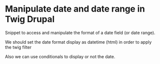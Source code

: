 # Manipulate date and date range in Twig Drupal

Snippet to access and manipulate the format of a date field (or date range).

We should set the date format display as datetime (html) in order to apply the twig filter

Also we can use conditionals to display or not the date.
